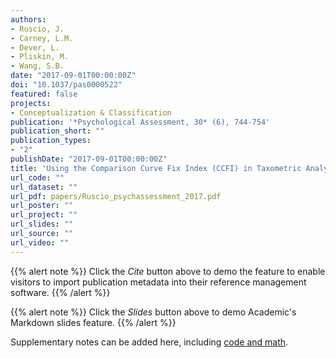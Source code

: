 ```yaml
---
authors:
- Ruscio, J.
- Carney, L.M.
- Dever, L.
- Pliskin, M.
- Wang, S.B.
date: "2017-09-01T00:00:00Z"
doi: "10.1037/pas0000522"
featured: false
projects: 
- Conceptualization & Classification
publication: '*Psychological Assessment, 30* (6), 744-754'
publication_short: ""
publication_types:
- "2"
publishDate: "2017-09-01T00:00:00Z"
title: 'Using the Comparison Curve Fix Index (CCFI) in Taxometric Analyses: Averaging Curves, Standard Errors, and CCFI Profiles'
url_code: ""
url_dataset: ""
url_pdf: papers/Ruscio_psychassessment_2017.pdf
url_poster: ""
url_project: ""
url_slides: ""
url_source: ""
url_video: ""
---
```



{{% alert note %}}
Click the *Cite* button above to demo the feature to enable visitors to import publication metadata into their reference management software.
{{% /alert %}}

{{% alert note %}}
Click the *Slides* button above to demo Academic's Markdown slides feature.
{{% /alert %}}

Supplementary notes can be added here, including [code and math](https://sourcethemes.com/academic/docs/writing-markdown-latex/).
